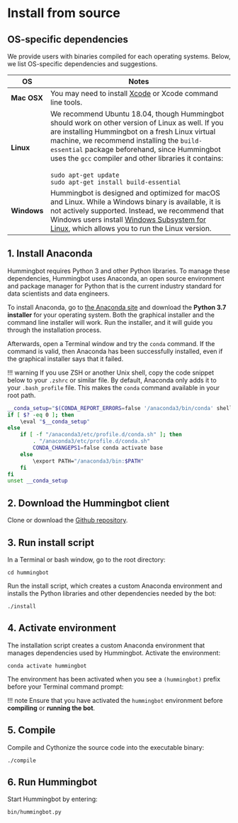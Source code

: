 # Install from source

## OS-specific dependencies

We provide users with binaries compiled for each operating systems. Below, we list OS-specific dependencies and suggestions.

OS | Notes
---|---
**Mac OSX** | You may need to install [Xcode](https://developer.apple.com/xcode/) or Xcode command line tools.
**Linux** | We recommend Ubuntu 18.04, though Hummingbot should work on other version of Linux as well. If you are installing Hummingbot on a fresh Linux virtual machine, we recommend installing the `build-essential` package beforehand, since Hummingbot uses the `gcc` compiler and other libraries it contains: <br/><br/> ```sudo apt-get update```<br/>```sudo apt-get install build-essential```
**Windows** | Hummingbot is designed and optimized for macOS and Linux. While a Windows binary is available, it is not actively supported. Instead, we recommend that Windows users install <a href="https://docs.microsoft.com/en-us/windows/wsl/faq" target="_blank">Windows Subsystem for Linux</a>, which allows you to run the Linux version.

## 1. Install Anaconda

Hummingbot requires Python 3 and other Python libraries. To manage these dependencies, Hummingbot uses Anaconda, an open source environment and package manager for Python that is the current industry standard for data scientists and data engineers.

To install Anaconda, go to [the Anaconda site](https://www.anaconda.com/distribution/) and download the **Python 3.7 installer** for your operating system. Both the graphical installer and the command line installer will work. Run the installer, and it will guide you through the installation process.

Afterwards, open a Terminal window and try the `conda` command. If the command is valid, then Anaconda has been successfully installed, even if the graphical installer says that it failed.

!!! warning
    If you use ZSH or another Unix shell, copy the code snippet below to your `.zshrc` or similar file. By default, Anaconda only adds it to your `.bash_profile` file. This makes the `conda` command available in your root path.

```bash
__conda_setup="$(CONDA_REPORT_ERRORS=false '/anaconda3/bin/conda' shell.bash hook 2> /dev/null)"
if [ $? -eq 0 ]; then
    \eval "$__conda_setup"
else
    if [ -f "/anaconda3/etc/profile.d/conda.sh" ]; then
        . "/anaconda3/etc/profile.d/conda.sh"
        CONDA_CHANGEPS1=false conda activate base
    else
        \export PATH="/anaconda3/bin:$PATH"
    fi
fi
unset __conda_setup
```

## 2. Download the Hummingbot client

Clone or download the [Github repository](https://github.com/coinalpha/hummingbot).

## 3. Run install script

In a Terminal or bash window, go to the root directory:

```
cd hummingbot
```

Run the install script, which creates a custom Anaconda environment and installs the Python libraries and other dependencies needed by the bot:

```
./install
```

## 4. Activate environment

The installation script creates a custom Anaconda environment that manages dependencies used by Hummingbot. Activate the environment:

```
conda activate hummingbot
```
The environment has been activated when you see a `(hummingbot)` prefix before your Terminal command prompt:

!!! note
    Ensure that you have activated the `hummingbot` environment before **compiling** or **running the bot**.

## 5. Compile

Compile and Cythonize the source code into the executable binary:

```
./compile
```

## 6. Run Hummingbot

Start Hummingbot by entering:
```
bin/hummingbot.py
```